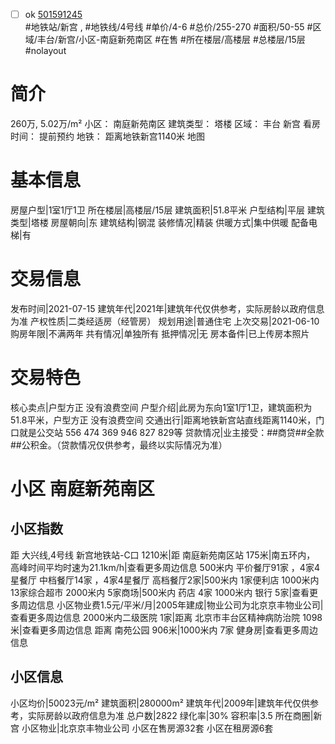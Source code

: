 - [ ] ok [501591245](https://bj.5i5j.com/ershoufang/501591245.html)  
 #地铁站/新宫 ,  #地铁线/4号线
#单价/4-6 #总价/255-270 #面积/50-55   #区域/丰台/新宫/小区-南庭新苑南区 #在售 #所在楼层/高楼层 #总楼层/15层 #nolayout 
# 简介 
 260万,  5.02万/m² 
小区： 南庭新苑南区
建筑类型： 塔楼
区域： 丰台 新宫
看房时间： 提前预约
地铁： 距离地铁新宫1140米 地图
# 基本信息 
 房屋户型|1室1厅1卫
所在楼层|高楼层/15层
建筑面积|51.8平米
户型结构|平层
建筑类型|塔楼
房屋朝向|东
建筑结构|钢混
装修情况|精装
供暖方式|集中供暖
配备电梯|有
# 交易信息 
 发布时间|2021-07-15
建筑年代|2021年|建筑年代仅供参考，实际房龄以政府信息为准
产权性质|二类经适房（经管房）
规划用途|普通住宅
上次交易|2021-06-10
购房年限|不满两年
共有情况|单独所有
抵押情况|无
房本备件|已上传房本照片
# 交易特色 
 核心卖点|户型方正 没有浪费空间
户型介绍|此房为东向1室1厅1卫，建筑面积为51.8平米，户型方正 没有浪费空间
交通出行|距离地铁新宫站直线距离1140米，门口就是公交站 556 474 369 946 827 829等
贷款情况|业主接受：##商贷##全款##公积金。（贷款情况仅供参考，最终以实际情况为准）
# 小区 南庭新苑南区
## 小区指数 
 距 大兴线,4号线 新宫地铁站-C口 1210米|距 南庭新苑南区站 175米|南五环内， 高峰时间平均时速为21.1km/h|查看更多周边信息
500米内 平价餐厅91家 ，4家4星餐厅
中档餐厅14家 ，4家4星餐厅
高档餐厅2家|500米内 1家便利店
1000米内 13家综合超市
2000米内 5家商场|500米内 药店 4家
1000米内 银行 5家|查看更多周边信息
小区物业费1.5元/平米/月|2005年建成|物业公司为北京京丰物业公司|查看更多周边信息
2000米内二级医院 1家|距离 北京市丰台区精神病防治院  1098米|查看更多周边信息
距离 南苑公园 906米|1000米内 7家 健身房|查看更多周边信息
## 小区信息 
 小区均价|50023元/m²
建筑面积|280000m²
建筑年代|2009年|建筑年代仅供参考，实际房龄以政府信息为准
总户数|2822
绿化率|30%
容积率|3.5
所在商圈|新宫
小区物业|北京京丰物业公司
小区在售房源32套
小区在租房源6套
